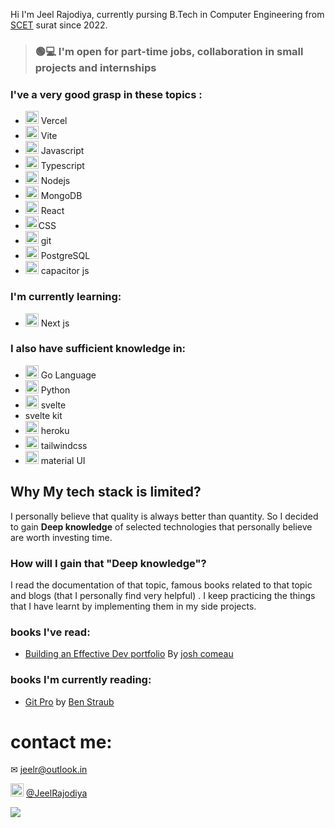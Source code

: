 Hi I'm Jeel Rajodiya, currently pursing B.Tech in Computer Engineering from [SCET](https://scet.ac.in/pages/sarvajanik-college-of-engg-amp-tech-scet-/) surat since 2022. 

> ### 🟢💻 **I'm open for part-time jobs, collaboration in small projects and internships** 

### I've a very good grasp in these topics :
- <a href="https://vercel.com/" title="vercel"><img src="https://github.com/get-icon/geticon/raw/master/icons/vercel.svg" alt="vercel" width="21px" height="21px"></a> Vercel
- <a href="https://vitejs.dev/" title="Vite"><img src="https://github.com/get-icon/geticon/raw/master/icons/vite.svg" alt="Vite" width="21px" height="21px"></a> Vite
- <a href="https://developer.mozilla.org/en-US/docs/Web/JavaScript" title="JavaScript"><img src="https://github.com/get-icon/geticon/raw/master/icons/javascript.svg" alt="JavaScript" width="21px" height="21px"></a>   Javascript  
- <a href="https://www.typescriptlang.org/" title="Typescript"><img src="https://github.com/get-icon/geticon/raw/master/icons/typescript-icon.svg" alt="Typescript" width="21px" height="21px"></a> Typescript
- <a href="https://nodejs.org/" title="Node.js"><img src="https://github.com/get-icon/geticon/raw/master/icons/nodejs-icon.svg" alt="Node.js" width="21px" height="21px"></a> Nodejs
- <a href="https://www.mongodb.org/" title="MongoDB"><img src="https://github.com/get-icon/geticon/raw/master/icons/mongodb-icon.svg" alt="MongoDB" width="21px" height="21px"></a> MongoDB
- <a href="https://reactjs.org/" title="React"><img src="https://github.com/get-icon/geticon/raw/master/icons/react.svg" alt="React" width="21px" height="21px"></a> React
- <a href="https://www.w3.org/TR/CSS/" title="CSS3"><img src="https://github.com/get-icon/geticon/raw/master/icons/css-3.svg" alt="CSS3" width="21px" height="21px"></a>CSS
- <a href="https://git-scm.com/" title="Git"><img src="https://github.com/get-icon/geticon/raw/master/icons/git-icon.svg" alt="Git" width="21px" height="21px"></a> git
- <a href="https://www.postgresql.org/" title="PostgreSQL"><img src="https://github.com/get-icon/geticon/raw/master/icons/postgresql.svg" alt="PostgreSQL" width="21px" height="21px"></a> PostgreSQL
- <a href="https://https://capacitorjs.com/" title="capacitor js"><img src="https://github.com/get-icon/geticon/raw/master/icons/capacitorjs-icon.svg" alt="capacitor js" width="21px" height="21px"></a> capacitor js

### I'm currently learning: 
- <a href="https://https://https://nextjs.org//" title="next js"><img src="https://github.com/get-icon/geticon/raw/master/icons/nextjs-icon.svg" alt="nextjs" width="21px" height="21px"></a>  Next js

###  I also have sufficient knowledge in:
- <a href="https://golang.org/" title="Go"><img src="https://github.com/get-icon/geticon/raw/master/icons/go.svg" alt="go" width="21px" height="21px"></a>  Go Language
- <a href="https://python.org/" title="python"><img src="https://github.com/get-icon/geticon/raw/master/icons/python.svg" alt="python" width="21px" height="21px"></a>  Python
- <a href="https://https://svelte.dev/" title="svelte"><img src="https://github.com/get-icon/geticon/raw/master/icons/svelte-icon.svg" alt="svelte" width="21px" height="21px"></a> svelte
- svelte kit
- <a href="https://https://heroku.com/" title="heroku"><img src="https://github.com/get-icon/geticon/raw/master/icons/heroku-icon.svg" alt="heroku" width="21px" height="21px"></a> heroku
- <a href="https://tailwindcss.com/" title="Tailwind CSS"><img src="https://github.com/get-icon/geticon/raw/master/icons/tailwindcss-icon.svg" alt="Tailwind CSS" width="21px" height="21px"></a> tailwindcss
- <a href="https://material-ui.com/" title="Material UI"><img src="https://github.com/get-icon/geticon/raw/master/icons/material-ui.svg" alt="Material UI" width="21px" height="21px"></a> material UI

## Why My tech stack is limited?
I personally believe that quality is always better than quantity. So I decided to gain **Deep knowledge**  of selected technologies that personally believe are worth investing time.

### How will I gain that "Deep knowledge"?
I read the documentation of that topic, famous books related to that topic and blogs (that I personally find very helpful) . 
I keep practicing the things that I have learnt by implementing them in my side projects. 

### books I've read:
- [Building an Effective Dev portfolio](https://www.joshwcomeau.com/effective-portfolio/) By [josh comeau](https://twitter.com/joshwcomeau)

### books I'm currently reading:
- [Git Pro](https://git-scm.com/book/en/v2)  by [Ben Straub](https://www.amazon.com/Ben-Straub/e/B00OP1XH96/ref=dp_byline_cont_book_2)

# contact me:
✉ jeelr@outlook.in

 <a href="https://telegram.me/jeelrajodiya/" title="telegram"><img src="https://github.com/get-icon/geticon/raw/master/icons/telegram.svg" alt="telegram" width="21px" height="21px"></a> [@JeelRajodiya](https://telegram.me/jeelrajodiya)


![](https://komarev.com/ghpvc/?username=your-JeelRajodiya)

